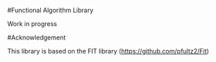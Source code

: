 #Functional Algorithm Library

Work in progress


#Acknowledgement

This library is based on the FIT library (https://github.com/pfultz2/Fit)
